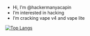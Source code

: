 - Hi, I’m @hackermanyacapin
- I’m interested in hacking 
- I’m cracking vape v4 and vape lite 

[![Top Langs](https://github-readme-stats.vercel.app/api/top-langs/?username=hackermanyacapin&langs_count=8&theme=radical)](https://github.com/anuraghazra/github-readme-stats)
